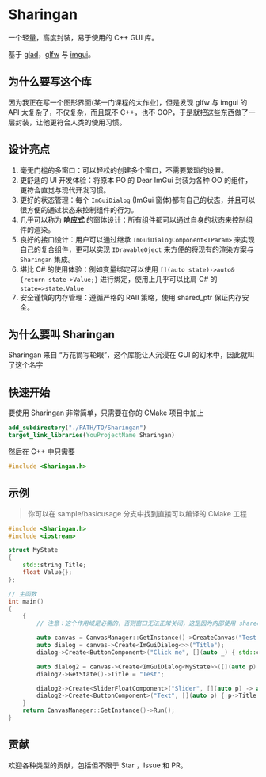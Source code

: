 # Sharingan

一个轻量，高度封装，易于使用的 C++ GUI 库。

基于 [glad](https://github.com/Dav1dde/glad)，[glfw](https://github.com/glfw/glfw) 与 [imgui](https://github.com/ocornut/imgui)。

## 为什么要写这个库

因为我正在写一个图形界面(某一门课程的大作业)，但是发现 glfw 与 imgui 的 API 太复杂了，不仅复杂，而且既不 C++，也不 OOP，于是就把这些东西做了一层封装，让他更符合人类的使用习惯。

## 设计亮点

1. 毫无门槛的多窗口：可以轻松的创建多个窗口，不需要繁琐的设置。
2. 更舒适的 UI 开发体验：将原本 PO 的 Dear ImGui 封装为各种 OO 的组件，更符合直觉与现代开发习惯。
3. 更好的状态管理：每个 `ImGuiDialog` (ImGui 窗体)都有自己的状态，并且可以很方便的通过状态来控制组件的行为。
4. 几乎可以称为 **响应式** 的窗体设计：所有组件都可以通过自身的状态来控制组件的渲染。
5. 良好的接口设计：用户可以通过继承 `ImGuiDialogComponent<TParam>` 来实现自己的复合组件，更可以实现 `IDrawableOject` 来方便的将现有的渲染方案与 `Sharingan` 集成。
6. 堪比 C# 的使用体验：例如变量绑定可以使用 `[](auto state)->auto&{return state->Value;}` 进行绑定，使用上几乎可以比肩 C# 的 `state=>state.Value`
7. 安全谨慎的内存管理：遵循严格的 RAII 策略，使用 shared_ptr 保证内存安全。

## 为什么要叫 Sharingan

Sharingan 来自 “万花筒写轮眼”，这个库能让人沉浸在 GUI 的幻术中，因此就叫了这个名字

## 快速开始

要使用 Sharingan 非常简单，只需要在你的 CMake 项目中加上

```cmake
add_subdirectory("./PATH/TO/Sharingan")
target_link_libraries(YouProjectName Sharingan)
```

然后在 C++ 中只需要

```cpp
#include <Sharingan.h>
```

## 示例

> 你可以在 sample/basicusage 分支中找到直接可以编译的 CMake 工程

```cpp
#include <Sharingan.h>
#include <iostream>

struct MyState
{
    std::string Title;
    float Value{};
};

// 主函数
int main()
{
    {
        // 注意：这个作用域是必需的，否则窗口无法正常关闭，这是因为内部使用 shared_ptr 管理窗口的生命周期

        auto canvas = CanvasManager::GetInstance()->CreateCanvas("Test Window");                                  // 创建窗口
        auto dialog = canvas->Create<ImGuiDialog<>>("Title");                                                     // 创建不具有状态的对话框
        dialog->Create<ButtonComponent>("Click me", [](auto _) { std::cout << "I was clicked" << std::endl; });   // 添加一个具有自定义回调函数的按钮

        auto dialog2 = canvas->Create<ImGuiDialog<MyState>>([](auto p) { return p->Title; });                     // 创建具有自定义状态，并且根据状态切换标题的对话框
        dialog2->GetState()->Title = "Test";                                                                      // 设置初始标题

        dialog2->Create<SliderFloatComponent>("Slider", [](auto p) -> auto & { return p->Value; }, 114.f, 514.f); // 添加一个绑定到状态的滑动条
        dialog2->Create<ButtonComponent>("Text", [](auto p) { p->Title = std::to_string(p->Value); });            // 添加一个按下后会切换标题的按钮
    }
    return CanvasManager::GetInstance()->Run();
}
```

## 贡献

欢迎各种类型的贡献，包括但不限于 Star ，Issue 和 PR。
